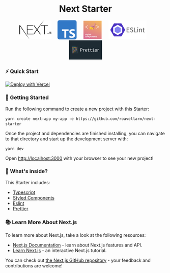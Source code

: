 <h1 align="center">
  <strong>Next Starter</strong>
</h1>

<p align="center">
  <img src="assets/next.png" height="60px" />&nbsp;&nbsp;&nbsp;&nbsp;
  <img src="assets/ts.png" height="60px" />&nbsp;&nbsp;&nbsp;&nbsp;
  <img src="assets/styled-components.png" height="60px" />&nbsp;&nbsp;&nbsp;&nbsp;
  <img src="assets/eslint.png" height="60px" />&nbsp;&nbsp;&nbsp;&nbsp;
  <img src="assets/prettier.png" height="60px" />
</p>

### ⚡️ Quick Start

[![Deploy with Vercel](https://vercel.com/button)](https://vercel.com/new/project?template=https://github.com/roavellarm/next-starter)

### 🚀 Getting Started

Run the following command to create a new project with this Starter:

```
yarn create next-app my-app -e https://github.com/roavellarm/next-starter
```

Once the project and dependencies are finished installing, you can navigate to
that directory and start up the development server with:

```
yarn dev
```

Open [http://localhost:3000](http://localhost:3000) with your browser to see your new project!

### 🧐 What's inside?

This Starter includes:

- [Typescript](https://www.typescriptlang.org/)
- [Styled Components](https://styled-components.com/)
- [Eslint](https://eslint.org/)
- [Prettier](https://prettier.io/)

### 📚 Learn More About Next.js

To learn more about Next.js, take a look at the following resources:

- [Next.js Documentation](https://nextjs.org/docs) - learn about Next.js features and API.
- [Learn Next.js](https://nextjs.org/learn) - an interactive Next.js tutorial.

You can check out [the Next.js GitHub repository](https://github.com/vercel/next.js/) - your feedback and contributions are welcome!
